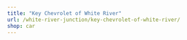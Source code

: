 ```yaml
---
title: "Key Chevrolet of White River"
url: /white-river-junction/key-chevrolet-of-white-river/
shop: car
---
```

